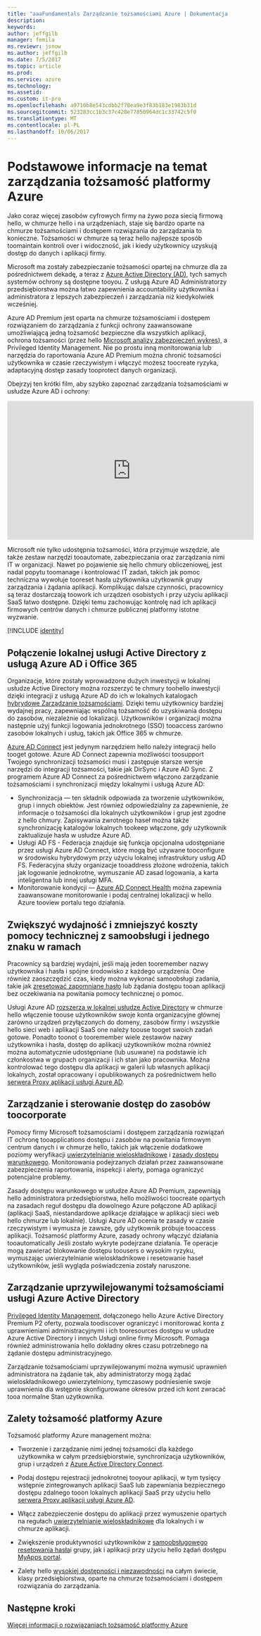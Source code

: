 ```yaml
---
title: "aaaFundamentals Zarządzanie tożsamościami Azure | Dokumentacja firmy Microsoft"
description: 
keywords: 
author: jeffgilb
manager: femila
ms.reviewr: jsnow
ms.author: jeffgilb
ms.date: 7/5/2017
ms.topic: article
ms.prod: 
ms.service: azure
ms.technology: 
ms.assetid: 
ms.custom: it-pro
ms.openlocfilehash: a9710b8e543cdbb2f78ea9e3f83b183e1983b31d
ms.sourcegitcommit: 523283cc1b3c37c428e77850964dc1c33742c5f0
ms.translationtype: MT
ms.contentlocale: pl-PL
ms.lasthandoff: 10/06/2017
---
```

# <a name="fundamentals-of-azure-identity-management"></a>Podstawowe informacje na temat zarządzania tożsamość platformy Azure
Jako coraz więcej zasobów cyfrowych firmy na żywo poza siecią firmową hello, w chmurze hello i na urządzeniach, staje się bardzo oparte na chmurze tożsamościami i dostępem rozwiązania do zarządzania to konieczne. Tożsamości w chmurze są teraz hello najlepsze sposób toomaintain kontroli over i widoczność, jak i kiedy użytkownicy uzyskują dostęp do danych i aplikacji firmy.

Microsoft ma zostały zabezpieczanie tożsamości opartej na chmurze dla za pośrednictwem dekadę, a teraz z [Azure Active Directory (AD)](https://docs.microsoft.com/azure/active-directory/active-directory-editions), tych samych systemów ochrony są dostępne tooyou. Z usługą Azure AD Administratorzy przedsiębiorstwa można łatwo zapewnienia accountability użytkownika i administratora z lepszych zabezpieczeń i zarządzania niż kiedykolwiek wcześniej.

Azure AD Premium jest oparta na chmurze tożsamościami i dostępem rozwiązaniem do zarządzania z funkcji ochrony zaawansowane umożliwiającą jedną tożsamość bezpieczne dla wszystkich aplikacji, ochrona tożsamości (przez hello [Microsoft analizy zabezpieczeń wykres](https://www.microsoft.com/en-us/security/intelligence)), a Privileged Identity Management. Nie po prostu inną monitorowania lub narzędzia do raportowania Azure AD Premium można chronić tożsamości użytkownika w czasie rzeczywistym i włączyć możesz toocreate ryzyka, adaptacyjną dostęp zasady tooprotect danych organizacji.

Obejrzyj ten krótki film, aby szybko zapoznać zarządzania tożsamościami w usłudze Azure AD i ochrony:
<iframe width="560" height="315" src="https://www.youtube.com/embed/9LGIJ2-FKIM" frameborder="0" allowfullscreen></iframe>

Microsoft nie tylko udostępnia tożsamości, która przyjmuje wszędzie, ale także zestaw narzędzi tooautomate, zabezpieczania oraz zarządzania nimi IT w organizacji. Nawet po pojawienie się hello chmury obliczeniowej, jest nadal popytu toomanage i kontrolować IT zadań, takich jak pomoc techniczna wywołuje tooreset hasła użytkownika użytkownik grupy zarządzania i żądania aplikacji. Komplikując dalsze czynności, pracownicy są teraz dostarczają toowork ich urządzeń osobistych i przy użyciu aplikacji SaaS łatwo dostępne. Dzięki temu zachowując kontrolę nad ich aplikacji firmowych centrów danych i chmurze publicznej platformy istotne wyzwanie.

[!INCLUDE [identity](../../includes/azure-ad-licenses.md)]

## <a name="connect-on-premises-active-directory-with-azure-ad-and-office-365"></a>Połączenie lokalnej usługi Active Directory z usługą Azure AD i Office 365
Organizacje, które zostały wprowadzone dużych inwestycji w lokalnej usłudze Active Directory można rozszerzyć te chmury toohello inwestycji dzięki integracji z usługą Azure AD do ich w lokalnych katalogach [hybrydowe Zarządzanie tożsamościami](https://docs.microsoft.com/azure/active-directory/active-directory-hybrid-identity-design-considerations-overview). Dzięki temu użytkownicy bardziej wydajnej pracy, zapewniając wspólną tożsamość do uzyskiwania dostępu do zasobów, niezależnie od lokalizacji. Użytkowników i organizacji można następnie użyj funkcji logowania jednokrotnego (SSO) tooaccess zarówno zasobów lokalnych i usług, takich jak Office 365 w chmurze.

[Azure AD Connect](https://docs.microsoft.com/azure/active-directory/connect/active-directory-aadconnect) jest jedynym narzędziem hello należy integracji hello tooget gotowe. Azure AD Connect zapewnia możliwości toosupport Twojego synchronizacji tożsamości musi i zastępuje starsze wersje narzędzi do integracji tożsamości, takie jak DirSync i Azure AD Sync. Z programem Azure AD Connect za pośrednictwem włączono zarządzanie tożsamościami i synchronizacji między lokalnymi i usługą Azure AD:

- Synchronizacja — ten składnik odpowiada za tworzenie użytkowników, grup i innych obiektów. Jest również odpowiedzialny za zapewnienie, że informacje o tożsamości dla lokalnych użytkowników i grup jest zgodne z hello chmury. Zapisywania zwrotnego haseł można także synchronizację katalogów lokalnych tookeep włączone, gdy użytkownik zaktualizuje hasła w usłudze Azure AD.
- Usługi AD FS - Federacja znajduje się funkcja opcjonalna udostępniane przez usługi Azure AD Connect, które mogą być używane tooconfigure w środowisku hybrydowym przy użyciu lokalnej infrastruktury usług AD FS. Federacyjna służy organizacje tooaddress złożone wdrożenia, takich jak logowanie jednokrotne, wymuszanie AD zasad logowania, a karta inteligentna lub innej usługi MFA.
- Monitorowanie kondycji — [Azure AD Connect Health](https://docs.microsoft.com/azure/active-directory/connect-health/active-directory-aadconnect-health) można zapewnia zaawansowane monitorowanie i podaj centralnej lokalizacji w hello Azure tooview portalu tego działania.

## <a name="increase-productivity-and-reduce-helpdesk-costs-with-self-service-and-single-sign-on-experiences"></a>Zwiększyć wydajność i zmniejszyć koszty pomocy technicznej z samoobsługi i jednego znaku w ramach

Pracownicy są bardziej wydajni, jeśli mają jeden tooremember nazwy użytkownika i hasła i spójne środowisko z każdego urządzenia. One również zaoszczędzić czas, kiedy można wykonać samoobsługi zadania, takie jak [zresetować zapomniane hasło](https://docs.microsoft.com/azure/active-directory/active-directory-passwords) lub żądania dostępu tooan aplikacji bez oczekiwania na powitania pomocy technicznej o pomoc.

Usługi Azure AD [rozszerza w lokalnej usłudze Active Directory](https://docs.microsoft.com/azure/active-directory/connect/active-directory-aadconnect) w chmurze hello włączenie toouse użytkowników swoje konta organizacyjne głównej zarówno urządzeń przyłączonych do domeny, zasobów firmy i wszystkie hello sieci web i aplikacji SaaS one należy toouse tooget swoich zadań gotowe. Ponadto toonot o tooremember wiele zestawów nazwy użytkownika i hasła, dostęp do aplikacji użytkowników można również można automatycznie udostępniane (lub usuwane) na podstawie ich członkostwa w grupach organizacji i ich stan jako pracownika. Można kontrolować tego dostępu dla aplikacji w galerii lub własnych aplikacji lokalnych, został opracowany i opublikowanych za pośrednictwem hello [serwera Proxy aplikacji usługi Azure AD](https://docs.microsoft.com/azure/active-directory/active-directory-application-proxy-get-started).

## <a name="manage-and-control-access-toocorporate-resources"></a>Zarządzanie i sterowanie dostęp do zasobów toocorporate
Pomocy firmy Microsoft tożsamościami i dostępem zarządzania rozwiązań IT ochronę tooapplications dostępu i zasobów na powitania firmowym centrum danych i w chmurze hello, takich jak włączenie dodatkowe poziomy weryfikacji [uwierzytelnianie wieloskładnikowe](https://docs.microsoft.com/azure/multi-factor-authentication/multi-factor-authentication-whats-next) i [zasady dostępu warunkowego](https://docs.microsoft.com/azure/active-directory/active-directory-conditional-access-azure-portal). Monitorowania podejrzanych działań przez zaawansowane zabezpieczenia raportowania, inspekcji i alerty, pomaga ograniczyć potencjalne problemy.

Zasady dostępu warunkowego w usłudze Azure AD Premium, zapewniają hello administratora przedsiębiorstwa, hello możliwości toocreate opartych na zasadach reguł dostępu dla dowolnego Azure połączone AD aplikacji (aplikacji SaaS, niestandardowe aplikacje działające w aplikacji sieci web hello chmurze lub lokalnie). Usługi Azure AD ocenia te zasady w czasie rzeczywistym i wymusza je zawsze, gdy użytkownik próbuje tooaccess aplikacji. Tożsamość platformy Azure, zasady ochrony włączyć działania tooautomatically Jeśli zostało wykryte podejrzane działania. Te operacje mogą zawierać blokowanie dostępu toousers o wysokim ryzyku, wymuszając uwierzytelnianie wieloskładnikowe i resetowanie haseł użytkowników, jeśli wygląda poświadczenia zostały naruszone.


## <a name="azure-active-directory-privileged-identity-management"></a>Zarządzanie uprzywilejowanymi tożsamościami usługi Azure Active Directory

[Privileged Identity Management](https://docs.microsoft.com/azure/active-directory/active-directory-privileged-identity-management-getting-started), dołączonego hello Azure Active Directory Premium P2 oferty, pozwala toodiscover ograniczyć i monitorować konta z uprawnieniami administracyjnymi i ich tooresources dostępu w usłudze Azure Active Directory i innych Usługi online firmy Microsoft. Pomaga również administrowania hello dokładny okres czasu potrzebnego na żądanie dostępu administracyjnego.

Zarządzanie tożsamościami uprzywilejowanymi można wymusić uprawnień administratora na żądanie tak, aby administratorzy mogą żądać wieloskładnikowego uwierzytelniony, tymczasowy podniesienie swoje uprawnienia dla wstępnie skonfigurowane okresów przed ich kont zwracać tooa normalne Stan użytkownika.

## <a name="benefits-of-azure-identity"></a>Zalety tożsamość platformy Azure

Tożsamość platformy Azure management można:

-   Tworzenie i zarządzanie nimi jednej tożsamości dla każdego użytkownika w całym przedsiębiorstwie, synchronizacja użytkowników, grup i urządzeń z [Azure Active Directory Connect](https://docs.microsoft.com/azure/active-directory/connect/active-directory-aadconnect).

-   Podaj dostępu rejestracji jednokrotnej tooyour aplikacji, w tym tysięcy wstępnie zintegrowanych aplikacji SaaS lub zapewniania bezpiecznego dostępu zdalnego tooon lokalnych aplikacji SaaS przy użyciu hello [serwera Proxy aplikacji usługi Azure AD](https://docs.microsoft.com/azure/active-directory/active-directory-application-proxy-get-started).

-   Włącz zabezpieczenie dostępu do aplikacji przez wymuszenie opartych na regułach [uwierzytelnianie wieloskładnikowe](https://docs.microsoft.com/azure/multi-factor-authentication/multi-factor-authentication-whats-next) dla lokalnych i w chmurze aplikacji.

-   Zwiększenie produktywności użytkowników z [samoobsługowego resetowania hasła](https://docs.microsoft.com/azure/active-directory/active-directory-passwords)i grupy, jak i aplikacji przy użyciu hello żądań dostępu [MyApps portal](https://docs.microsoft.com/azure/active-directory/active-directory-saas-access-panel-user-help).

-   Zalety hello [wysokiej dostępności i niezawodności](https://docs.microsoft.com/azure/architecture/resiliency/high-availability-azure-applications) na całym świecie, klasy przedsiębiorstwa, oparte na chmurze tożsamościami i dostępem rozwiązania do zarządzania.

## <a name="next-steps"></a>Następne kroki
[Więcej informacji o rozwiązaniach tożsamość platformy Azure](https://docs.microsoft.com/azure/active-directory/understand-azure-identity-solutions)